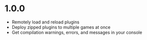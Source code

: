 # 1.0.0

* Remotely load and reload plugins
* Deploy zipped plugins to multiple games at once
* Get compilation warnings, errors, and messages in your console
